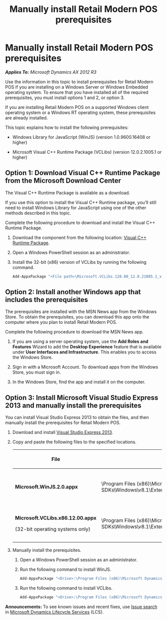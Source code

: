 ﻿---
title: Manually install Retail Modern POS prerequisites
TOCTitle: Manually install Retail Modern POS prerequisites
ms:assetid: 661dc32b-0eae-470e-a21e-085d48e5b384
ms:mtpsurl: https://technet.microsoft.com/en-us/library/Dn741446(v=AX.60)
ms:contentKeyID: 62219722
ms.date: 06/08/2015
mtps_version: v=AX.60
dev_langs:
- powershell
---

# Manually install Retail Modern POS prerequisites 


_**Applies To:** Microsoft Dynamics AX 2012 R3_

Use the information in this topic to install prerequisites for Retail Modern POS if you are installing on a Windows Server or Windows Embedded operating system. To ensure that you have installed all of the required prerequisites, you must install options 1 and 2, or option 3.

If you are installing Retail Modern POS on a supported Windows client operating system or a Windows RT operating system, these prerequisites are already installed.

This topic explains how to install the following prerequisites:

  - Windows Library for JavaScript (WinJS) (version 1.0.9600.16408 or higher)

  - Microsoft Visual C++ Runtime Package (VCLibs) (version 12.0.2.1005.1 or higher)

## Option 1: Download Visual C++ Runtime Package from the Microsoft Download Center

The Visual C++ Runtime Package is available as a download.

If you use this option to install the Visual C++ Runtime package, you’ll still need to install Windows Library for JavaScript using one of the other methods described in this topic.

Complete the following procedure to download and install the Visual C++ Runtime Package.

1.  Download the component from the following location: [Visual C++ Runtime Package](http://go.microsoft.com/fwlink/?linkid=511069).

2.  Open a Windows PowerShell session as an administrator.

3.  Install the 32-bit (x86) version of VCLibs by running the following command.
    
    ``` powershell
    Add-AppxPackage "<File path>\Microsoft.VCLibs.120.00_12.0.21005.1_x86__8wekyb3d8bbwe.appx"
    ```

## Option 2: Install another Windows app that includes the prerequisites

The prerequisites are installed with the MSN News app from the Windows Store. To obtain the prerequisites, you can download this app onto the computer where you plan to install Retail Modern POS.

Complete the following procedure to download the MSN News app.

1.  If you are using a server operating system, use the **Add Roles and Features** Wizard to add the **Desktop Experience** feature that is available under **User Interfaces and Infrastructure**. This enables you to access the Windows Store.

2.  Sign in with a Microsoft Account. To download apps from the Windows Store, you must sign in.

3.  In the Windows Store, find the app and install it on the computer.

## Option 3: Install Microsoft Visual Studio Express 2013 and manually install the prerequisites

You can install Visual Studio Express 2013 to obtain the files, and then manually install the prerequisites for Retail Modern POS.

1.  Download and install [Visual Studio Express 2013](http://go.microsoft.com/fwlink/?linkid=396853).

2.  Copy and paste the following files to the specified locations.
    
    <table>
    <colgroup>
    <col style="width: 33%" />
    <col style="width: 33%" />
    <col style="width: 33%" />
    </colgroup>
    <thead>
    <tr class="header">
    <th><p>File</p></th>
    <th><p>Copy from</p></th>
    <th><p>Paste to</p></th>
    </tr>
    </thead>
    <tbody>
    <tr class="odd">
    <td><p><strong>Microsoft.WinJS.2.0.appx</strong></p></td>
    <td><p>\Program Files (x86)\Microsoft SDKs\Windows\v8.1\ExtensionSDKs\Microsoft.WinJS.2.0\1.0\</p></td>
    <td><p>\Program Files (x86)\Microsoft Dynamics AX\60\Retail Modern POS\x64\Dependencies\</p></td>
    </tr>
    <tr class="even">
    <td><p><strong>Microsoft.VCLibs.x86.12.00.appx</strong></p>
    <p>(32-bit operating systems only)</p></td>
    <td><p>\Program Files (x86)\Microsoft SDKs\Windows\v8.1\ExtensionSDKs\Microsoft.VCLibs\12.0\AppX\Retail\x86\</p></td>
    <td><p>\Program Files (x86)\Microsoft Dynamics AX\60\Retail Modern POS\x86\Dependencies\x86\</p></td>
    </tr>
    </tbody>
    </table>


3.  Manually install the prerequisites.
    
    1.  Open a Windows PowerShell session as an administrator.
    
    2.  Run the following command to install WinJS.
        
        ``` powershell
        Add-AppxPackage "<Drive>:\Program Files (x86)\Microsoft Dynamics AX\60\Retail Modern POS\x64\Dependencies\Microsoft.WinJS.2.0.appx"
        ```
    
    3.  Run the following command to install VCLibs.
        
        ``` powershell
        Add-AppxPackage "<Drive>:\Program Files (x86)\Microsoft Dynamics AX\60\Retail Modern POS\x86\Dependencies\x86\Microsoft.VCLibs.x86.12.00.appx"
        ```

  
**Announcements:** To see known issues and recent fixes, use [Issue search](http://go.microsoft.com/fwlink/?linkid=389258) in [Microsoft Dynamics Lifecycle Services](http://go.microsoft.com/fwlink/?linkid=306505) (LCS).

